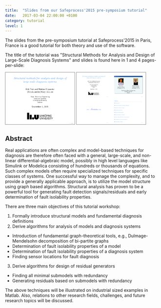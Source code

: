 ```yaml
---
title:  "Slides from our Safeprocess'2015 pre-symposium tutorial"
date:   2017-03-04 22:00:00 +0100
category: tutorial
level: 1
---
```

The slides from the pre-symposium tutorial
at Safeprocess'2015 in Paris, France is a good tutorial for both theory and
use of the software.


The title of the tutorial was "Structural Methods for Analysis and Design of
Large-Scale Diagnosis Systems" and slides is found here in 1 and 4 pages-per-slide:

<a href="/assets/pdfs/safe15_tutorial_1.pdf"><img style="border:1px solid gray;" src="/assets/pdfs/safe15_tutorial_1_thumb.png" width="45%"/></a>
<a href="/assets/pdfs/safe15_tutorial_4.pdf"><img style="border:1px solid gray;" src="/assets/pdfs/safe15_tutorial_4_thumb.png" width="45%"/></a>

## Abstract
Real applications are often complex and model-based techniques for diagnosis
are therefore often faced with a general, large-scale, and non-linear
differential-algebraic model, possibly in high level languages like Simulink
or Modelica consisting of hundreds or thousands of equations. Such complex
models often require specialized techniques for specific classes of systems.
One successful way to manage the complexity, and to provide a generally
applicable approach, is to utilize the model structure using graph based
algorithms. Structural analysis has proven to be a powerful tool for
generating fault detection signals/residuals and early determination of fault
isolability properties.  

There are three main objectives of this tutorial workshop:

1. Formally introduce structural models and fundamental diagnosis definitions
2. Derive algorithms for analysis of models and diagnosis systems
- Introduction of fundamental graph-theoretical tools, e.g., Dulmage-Mendelsohn decomposition of bi-partite graphs
- Determination of fault isolability properties of a model
- Determination of fault isolability properties of a diagnosis system
- Finding sensor locations for fault diagnosis
3. Derive algorithms for design of residual generators
- Finding all minimal submodels with redundancy
- Generating residuals based on submodels with redundancy

The above techniques will be illustrated on industrial sized examples in Matlab.
Also, relations to other research fields, challenges, and future research topics will be discussed.
